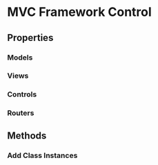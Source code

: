 # MVC Framework Control
## Properties
### Models
### Views
### Controls
### Routers
## Methods
### Add Class Instances